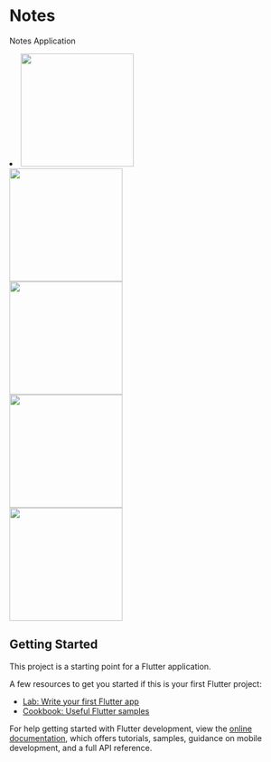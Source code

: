 # Notes

Notes Application
<div>
<li>
<img src="https://user-images.githubusercontent.com/53872301/205995970-b9ea098e-62bd-48f5-828d-26371a635fd1.png" width="200"/>
<br>
<img src="https://user-images.githubusercontent.com/53872301/205996169-0f2aaf26-0087-4670-9853-2f096c2f4d57.png" width="200"/>
<br>
<img src="https://user-images.githubusercontent.com/53872301/205996196-1a7f1c15-f5b1-4692-b3f7-f9cc3a671421.png" width="200"/>
<br>
<img src="https://user-images.githubusercontent.com/53872301/205996216-66b54709-8d14-4142-809a-292877eac93d.png" width="200"/>
<br>
<img src="https://user-images.githubusercontent.com/53872301/205996246-a0983044-57f9-44e3-b8f7-b605d99bbd82.png" width="200"/>
<br>
</>
  </>

## Getting Started

This project is a starting point for a Flutter application.

A few resources to get you started if this is your first Flutter project:

- [Lab: Write your first Flutter app](https://docs.flutter.dev/get-started/codelab)
- [Cookbook: Useful Flutter samples](https://docs.flutter.dev/cookbook)

For help getting started with Flutter development, view the
[online documentation](https://docs.flutter.dev/), which offers tutorials,
samples, guidance on mobile development, and a full API reference.
